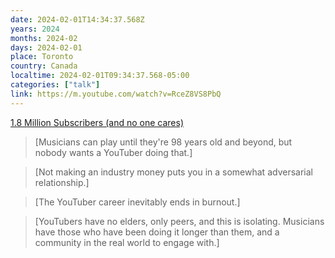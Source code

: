 ```yaml
---
date: 2024-02-01T14:34:37.568Z
years: 2024
months: 2024-02
days: 2024-02-01
place: Toronto
country: Canada
localtime: 2024-02-01T09:34:37.568-05:00
categories: ["talk"]
link: https://m.youtube.com/watch?v=RceZ8VS8PbQ
---
```

[1.8 Million Subscribers (and no one cares)](https://m.youtube.com/watch?v=RceZ8VS8PbQ)

> [Musicians can play until they're 98 years old and beyond, but nobody wants a YouTuber doing that.]

> [Not making an industry money puts you in a somewhat adversarial relationship.]

> [The YouTuber career inevitably ends in burnout.]

> [YouTubers have no elders, only peers, and this is isolating. Musicians have those who have been doing it longer than them, and a community in the real world to engage with.]
